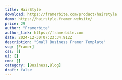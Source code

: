 ```yaml
---
title: HairStyle
download: https://framerbite.com/product/hairstyle
demo: https://hairstyle.framer.website/
price: 29
author: "Framerbite"
author_link: https://framerbite.com
date: 2024-12-30T07:23:34.912Z
description: "Small Business Framer Template"
ssg: [Framer]
css: []
ui: []
cms: []
category: [Business,Blog]
draft: false
---
```

